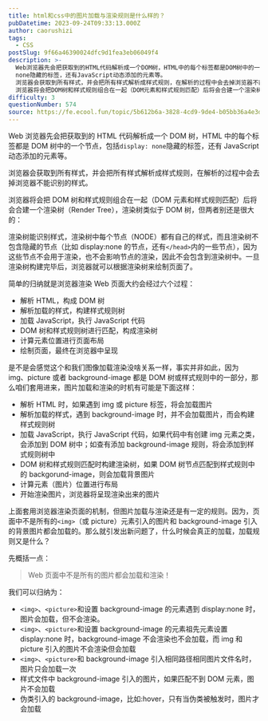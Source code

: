 ```yaml
---
title: html和css中的图片加载与渲染规则是什么样的？
pubDatetime: 2023-09-24T09:33:13.000Z
author: caorushizi
tags:
  - CSS
postSlug: 9f66a46390024dfc9d1fea3eb06049f4
description: >-
  Web浏览器先会把获取到的HTML代码解析成一个DOM树，HTML中的每个标签都是DOM树中的一个节点，包括display:
  none隐藏的标签，还有JavaScript动态添加的元素等。
  浏览器会获取到所有样式，并会把所有样式解析成样式规则，在解析的过程中会去掉浏览器不能识别的样式。
  浏览器将会把DOM树和样式规则组合在一起（DOM元素和样式规则匹配）后将会合建一个渲染树（Render Tree
difficulty: 3
questionNumber: 574
source: https://fe.ecool.fun/topic/5b612b6a-3828-4cd9-9de4-b05bb36a4e3d
---
```


Web 浏览器先会把获取到的 HTML 代码解析成一个 DOM 树，HTML 中的每个标签都是 DOM 树中的一个节点，包括`display: none`隐藏的标签，还有 JavaScript 动态添加的元素等。

浏览器会获取到所有样式，并会把所有样式解析成样式规则，在解析的过程中会去掉浏览器不能识别的样式。

浏览器将会把 DOM 树和样式规则组合在一起（DOM 元素和样式规则匹配）后将会合建一个渲染树（Render Tree），渲染树类似于 DOM 树，但两者别还是很大的：

渲染树能识别样式，渲染树中每个节点（NODE）都有自己的样式，而且渲染树不包含隐藏的节点（比如 display:none 的节点，还有`</head>`内的一些节点），因为这些节点不会用于渲染，也不会影响节点的渲染，因此不会包含到渲染树中。一旦渲染树构建完毕后，浏览器就可以根据渲染树来绘制页面了。

简单的归纳就是浏览器渲染 Web 页面大约会经过六个过程：

- 解析 HTML，构成 DOM 树
- 解析加载的样式，构建样式规则树
- 加载 JavaScript，执行 JavaScript 代码
- DOM 树和样式规则树进行匹配，构成渲染树
- 计算元素位置进行页面布局
- 绘制页面，最终在浏览器中呈现

是不是会感觉这个和我们图像加载渲染没啥关系一样，事实并非如此，因为 img、picture 或者 background-image 都是 DOM 树或样式规则中的一部分，那么咱们套用进来，图片加载和渲染的时机有可能是下面这样：

- 解析 HTML 时，如果遇到 img 或 picture 标签，将会加载图片
- 解析加载的样式，遇到 background-image 时，并不会加载图片，而会构建样式规则树
- 加载 JavaScript，执行 JavaScript 代码，如果代码中有创建 img 元素之类，会添加到 DOM 树中；如查有添加 background-image 规则，将会添加到样式规则树中
- DOM 树和样式规则匹配时构建渲染树，如果 DOM 树节点匹配到样式规则中的 backgorund-image，则会加载背景图片
- 计算元素（图片）位置进行布局
- 开始渲染图片，浏览器将呈现渲染出来的图片

上面套用浏览器渲染页面的机制，但图片加载与渲染还是有一定的规则。因为，页面中不是所有的`<img>`（或 picture）元素引入的图片和 background-image 引入的背景图片都会加载的。那么就引发出新问题了，什么时候会真正的加载，加载规则又是什么？

先概括一点：

> Web 页面中不是所有的图片都会加载和渲染！

我们可以归纳为：

- `<img>`、`<picture>`和设置 background-image 的元素遇到 display:none 时，图片会加载，但不会渲染。
- `<img>`、`<picture>`和设置 background-image 的元素祖先元素设置 display:none 时，background-image 不会渲染也不会加载，而 img 和 picture 引入的图片不会渲染但会加载
- `<img>`、`<picture>`和 background-image 引入相同路径相同图片文件名时，图片只会加载一次
- 样式文件中 background-image 引入的图片，如果匹配不到 DOM 元素，图片不会加载
- 伪类引入的 background-image，比如:hover，只有当伪类被触发时，图片才会加载
